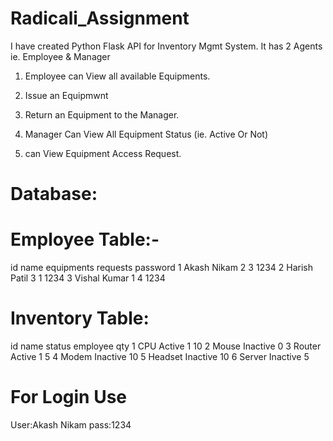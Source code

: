 # Radicali_Assignment

I have created Python Flask API for Inventory  Mgmt System.
It has 2 Agents ie. Employee & Manager

1. Employee can View all available Equipments.
2. Issue an Equipmwnt
3. Return an Equipment to the Manager.

4. Manager Can View All Equipment Status (ie. Active Or Not)
5. can View Equipment Access Request.

# Database:
# Employee Table:-

id  name          equipments  requests  password
1   Akash Nikam   2              3      1234
2   Harish Patil  3              1      1234
3   Vishal Kumar  1              4      1234


# Inventory Table:
id   name     status    employee   qty
1    CPU      Active     1         10
2    Mouse    Inactive              0
3    Router   Active     1          5
4    Modem    Inactive             10
5    Headset  Inactive             10
6    Server   Inactive              5 

# For Login Use

User:Akash Nikam
pass:1234

